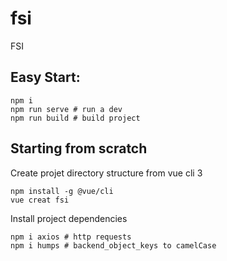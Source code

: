 # fsi
FSI

## Easy Start:
```
npm i
npm run serve # run a dev
npm run build # build project
```

## Starting from scratch
Create projet directory structure from vue cli 3
```
npm install -g @vue/cli
vue creat fsi
```

Install project dependencies
```
npm i axios # http requests
npm i humps # backend_object_keys to camelCase
```
